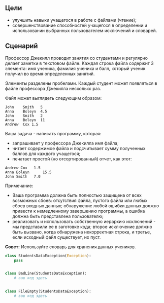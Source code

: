 ## Цели

*   улучшить навыки учащегося в работе с файлами (чтение);
*   совершенствование способностей учащегося в определении и использовании выбранных пользователем исключений и словарей.

## Сценарий

Профессор Джекилл проводит занятия со студентами и регулярно делает заметки в текстовом файле. Каждая строка файла содержит 3 элемента: имя ученика, фамилия ученика и балл, который ученик получил во время определенных занятий.

Элементы разделены пробелами. Каждый студент может появляться в файле профессора Джекилла несколько раз.

Файл может выглядеть следующим образом:

```
John	Smith	5
Anna	Boleyn	4.5
John	Smith	2
Anna	Boleyn	11
Andrew	Cox	1.5
```

Ваша задача - написать программу, которая:

*   запрашивает у профессора Джекилла имя файла;
*   читает содержимое файла и подсчитывает сумму полученных баллов для каждого учащегося;
*   печатает простой (но отсортированный) отчет, как этот:

```
Andrew Cox 	 1.5
Anna Boleyn 	 15.5
John Smith 	 7.0
```

Примечание:

*   Ваша программа должна быть полностью защищена от всех возможных сбоев: отсутствия файла, пустого файла или любых сбоев входных данных; обнаружение любой ошибки данных должно привести к немедленному завершению программы, а ошибка должна быть представлена пользователю;
*   реализовать и использовать собственную иерархию исключений - мы представили ее в заготовке кода; второе исключение должно быть вызвано, когда обнаружена некорректная строка, и третье, если исходный файл существует, но пуст.

**Совет:** Используйте словарь для хранения данных учеников.

```python
class StudentsDataException(Exception):
	pass


class BadLine(StudentsDataException):
	# ваш код здесь


class FileEmpty(StudentsDataException):
	# ваш код здесь

```

